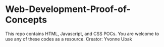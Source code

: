 # Web-Development-Proof-of-Concepts
This repo contains HTML, Javascript, and CSS POCs. You are welcome to use any of these codes as a resource.
Creator: Yvonne Ubak
